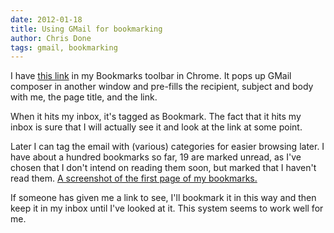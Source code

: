 ```yaml
---
date: 2012-01-18
title: Using GMail for bookmarking
author: Chris Done
tags: gmail, bookmarking
---
```


I have [this link](http://hpaste.org/raw/56662) in my Bookmarks toolbar
in Chrome. It pops up GMail composer in another window and pre-fills
the recipient, subject and body with me, the page title, and the
link.

When it hits my inbox, it's tagged as Bookmark. The fact that it hits
my inbox is sure that I will actually see it and look at the link at
some point.

Later I can tag the email with (various) categories for easier
browsing later. I have about a hundred bookmarks so far, 19 are marked
unread, as I've chosen that I don't intend on reading them soon, but
marked that I haven't read them. [A screenshot of the first page of my
bookmarks.](http://img546.imageshack.us/img546/2435/gmailbookmarks.png)

If someone has given me a link to see, I'll bookmark it in this way
and then keep it in my inbox until I've looked at it. This system
seems to work well for me.

